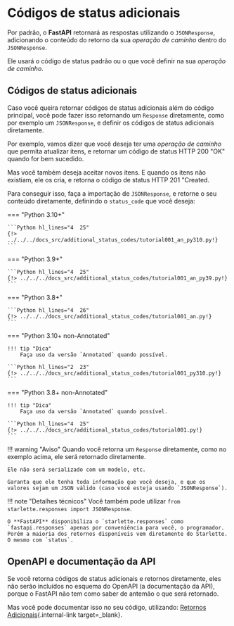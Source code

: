 # Códigos de status adicionais

Por padrão, o **FastAPI** retornará as respostas utilizando o `JSONResponse`, adicionando o conteúdo do retorno da sua *operação de caminho* dentro do `JSONResponse`.

Ele usará o código de status padrão ou o que você definir na sua *operação de caminho*.

## Códigos de status adicionais

Caso você queira retornar códigos de status adicionais além do código principal, você pode fazer isso retornando um `Response` diretamente, como por exemplo um `JSONResponse`, e definir os códigos de status adicionais diretamente.

Por exemplo, vamos dizer que você deseja ter uma *operação de caminho* que permita atualizar itens, e retornar um código de status HTTP 200 "OK" quando for bem sucedido.

Mas você também deseja aceitar novos itens. E quando os itens não existiam, ele os cria, e retorna o código de status HTTP 201 "Created.

Para conseguir isso, faça a importação de `JSONResponse`, e retorne o seu conteúdo diretamente, definindo o `status_code` que você deseja:

=== "Python 3.10+"

    ```Python hl_lines="4  25"
    {!> ../../../docs_src/additional_status_codes/tutorial001_an_py310.py!}
    ```

=== "Python 3.9+"

    ```Python hl_lines="4  25"
    {!> ../../../docs_src/additional_status_codes/tutorial001_an_py39.py!}
    ```

=== "Python 3.8+"

    ```Python hl_lines="4  26"
    {!> ../../../docs_src/additional_status_codes/tutorial001_an.py!}
    ```

=== "Python 3.10+ non-Annotated"

    !!! tip "Dica"
        Faça uso da versão `Annotated` quando possível.

    ```Python hl_lines="2  23"
    {!> ../../../docs_src/additional_status_codes/tutorial001_py310.py!}
    ```

=== "Python 3.8+ non-Annotated"

    !!! tip "Dica"
        Faça uso da versão `Annotated` quando possível.

    ```Python hl_lines="4  25"
    {!> ../../../docs_src/additional_status_codes/tutorial001.py!}
    ```

!!! warning "Aviso"
    Quando você retorna um `Response` diretamente, como no exemplo acima, ele será retornado diretamente.

    Ele não será serializado com um modelo, etc.

    Garanta que ele tenha toda informação que você deseja, e que os valores sejam um JSON válido (caso você esteja usando `JSONResponse`).

!!! note "Detalhes técnicos"
    Você também pode utilizar `from starlette.responses import JSONResponse`.

    O **FastAPI** disponibiliza o `starlette.responses` como `fastapi.responses` apenas por conveniência para você, o programador. Porém a maioria dos retornos disponíveis vem diretamente do Starlette. O mesmo com `status`.

## OpenAPI e documentação da API

Se você retorna códigos de status adicionais e retornos diretamente, eles não serão incluídos no esquema do OpenAPI (a documentação da API), porque o FastAPI não tem como saber de antemão o que será retornado.

Mas você pode documentar isso no seu código, utilizando: [Retornos Adicionais](additional-responses.md){.internal-link target=_blank}.
